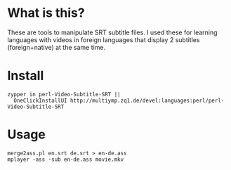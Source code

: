 # What is this?

These are tools to manipulate SRT subtitle files.
I used these for learning languages with videos in foreign languages that display 2 subtitles (foreign+native) at the same time.

# Install

    zypper in perl-Video-Subtitle-SRT ||
      OneClickInstallUI http://multiymp.zq1.de/devel:languages:perl/perl-Video-Subtitle-SRT

# Usage

    merge2ass.pl en.srt de.srt > en-de.ass
    mplayer -ass -sub en-de.ass movie.mkv
